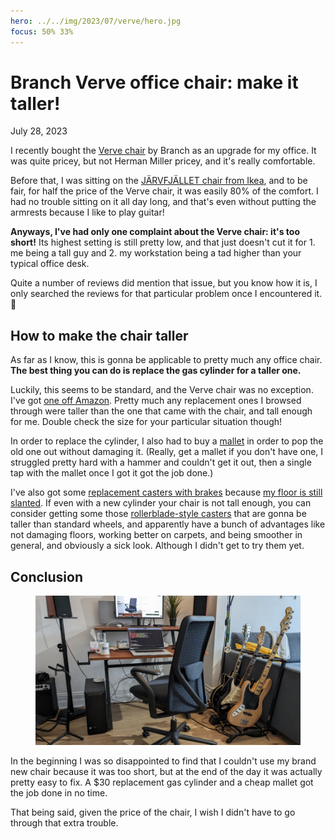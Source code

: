 ```yaml
---
hero: ../../img/2023/07/verve/hero.jpg
focus: 50% 33%
---
```


# Branch Verve office chair: make it taller!
July 28, 2023

I recently bought the [Verve chair](https://www.branchfurniture.ca/products/verve-chair)
by Branch as an upgrade for my office. It was quite pricey, but not
Herman Miller pricey, and it's really comfortable.

Before that, I was sitting on the [JÄRVFJÄLLET chair from Ikea](https://www.ikea.com/ca/en/p/jaervfjaellet-office-chair-with-armrests-grann-white-70521855/),
and to be fair, for half the price of the Verve chair, it was easily 80%
of the comfort. I had no trouble sitting on it all day long, and that's
even without putting the armrests because I like to play guitar!

**Anyways, I've had only one complaint about the Verve chair: it's too
short!** Its highest setting is still pretty low, and that just doesn't
cut it for 1. me being a tall guy and 2. my workstation being a tad
higher than your typical office desk.

Quite a number of reviews did mention that issue, but you know how it
is, I only searched the reviews for that particular problem once I
encountered it. 😬

## How to make the chair taller

As far as I know, this is gonna be applicable to pretty much any office
chair. **The best thing you can do is replace the gas cylinder for a
taller one.**

Luckily, this seems to be standard, and the Verve chair was no
exception. I've got [one off Amazon](https://amzn.to/455kzjv). Pretty
much any replacement ones I browsed through were taller than the one
that came with the chair, and tall enough for me. Double check the size
for your particular situation though!

In order to replace the cylinder, I also had to buy a
[mallet](https://amzn.to/44BRIDD) in order to pop the old one out
without damaging it. (Really, get a mallet if you don't have one, I
struggled pretty hard with a hammer and couldn't get it out, then a
single tap with the mallet once I got it got the job done.)

I've also got some [replacement casters with brakes](https://amzn.to/3Y9d3lr)
because [my floor is still slanted](../../2021/01/ikea-office-chair-lock-wheels-uneven-floor.html).
If even with a new cylinder your chair is not tall enough, you can
consider getting some those [rollerblade-style casters](https://amzn.to/3OxpnbT)
that are gonna be taller than standard wheels, and apparently have a
bunch of advantages like not damaging floors, working better on carpets,
and being smoother in general, and obviously a sick look. Although I
didn't get to try them yet.

## Conclusion

<figure class="center">
  <img alt="Verve chair in my office" src="../../img/2023/07/verve/chair.jpg">
</figure>

In the beginning I was so disappointed to find that I couldn't use my
brand new chair because it was too short, but at the end of the day it
was actually pretty easy to fix. A $30 replacement gas cylinder and a
cheap mallet got the job done in no time.

That being said, given the price of the chair,  I wish I didn't have to
go through that extra trouble.
